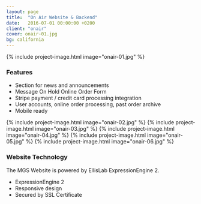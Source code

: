 ```yaml
---
layout: page
title:  "On Air Website & Backend"
date:   2016-07-01 00:00:00 +0200
client: "onair"
cover: onair-01.jpg
bg: california
---
```


{% include project-image.html image="onair-01.jpg" %}

### Features

- Section for news and announcements
- Message On Hold Online Order Form
- Stripe payment / credit card processing integration
- User accounts, online order processing, past order archive
- Mobile ready

{% include project-image.html image="onair-02.jpg" %}
{% include project-image.html image="onair-03.jpg" %}
{% include project-image.html image="onair-04.jpg" %}
{% include project-image.html image="onair-05.jpg" %}
{% include project-image.html image="onair-06.jpg" %}

### Website Technology

The MGS Website is powered by EllisLab ExpressionEngine 2.

- ExpressionEngine 2
- Responsive design
- Secured by SSL Certificate
